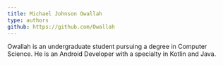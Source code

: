 ```yaml
---
title: Michael Johnson Owallah
type: authors
github: https://github.com/Owallah
---
```


Owallah is an undergraduate student pursuing a degree in Computer Science. He is an Android Developer with a specialty in Kotlin and Java. 
